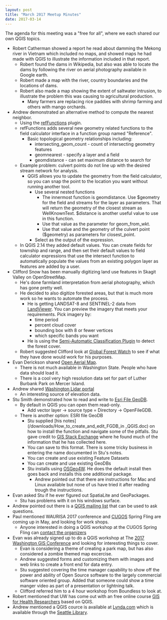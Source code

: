 ```yaml
---
layout: post
title: "March 2017 Meetup Minutes"
date: 2017-03-14
---
```

The agenda for this meeting was a "free for all", where we each shared our own QGIS topics. 

* Robert Catherman showed a report he read about damming the Mekong river in Vietnam which included no maps, and showed maps he had made with QGIS to illustrate the information included in that report.
    * Robert found the dams in Wikipedia, but also was able to locate the dams by following the river on aerial photography available in Google earth.
    * Robert made a map with the river, country boundaries and the locations of dams.
    * Robert also made a map showing the extent of saltwater intrusion, to illustrate the problem this was causing to agricultural production.
        * Many farmers are replacing rice paddies with shrimp farming and others with mango orchards.
* Andrew demonstrated an alternative method to compute the nearest neighbor.
    * Using the [refFunctions](https://plugins.qgis.org/plugins/refFunctions/) plugin.
    * refFunctions adds several new geometry related functions to the field calculator interface in a function group named "Reference".
        * Basic topological geometry relationships including:
            * intersecting_geom_count - count of intersecting geometry features
            * geomnearest - specify a layer and a field
            * geomdistance - can set maximum distance to search for
    * Example problem: culvert points do not line up with the desired stream network for analysis.
        * QGIS allows you to update the geometry from the field calculator, so you can snap the point to the location you want without running another tool.
            * Use several nested functions
                * The innermost function is geomdistance. Use $geometry for the field and streams for the layer as parameters. That will return the geometry of the closest stream as WellKnownText. $distance is another useful value to use in this function.
                * Use that value as the parameter for geom_from_wkt.
                * Use that value and the geometry of the culvert point ($geometry) as parameters for closest_point. 
            * Select <geometry> as the output of the expression.
    * In QGIS 2.14 they added default values. You can create fields for township and range, and then set their default values to field calculator expressions that use the intersect function to automatically populate the values from an existing polygon layer as features are added by a user.
* Clifford Snow has been manually digitizing land use features in Skagit Valley on OpenStreetMap.
    * He's done farmland interpretation from aerial photography, which has gone pretty well.
    * He decided to also digitize forested areas, but that is much more work so he wants to automate the process.
        * He is getting LANDSAT-8 and SENTINEL-2 data from [LandViewer](https://lv.eosda.com/). You can preview the imagery that meets your requirements. Pick imagery by:
            * time period
            * percent cloud cover
            * bounding box with 8 or fewer vertices
            * which specific bands you want
        * He is using the [Semi-Automatic Classification Plugin](https://fromgistors.blogspot.com/p/semi-automatic-classification-plugin.html) to detect the forest cover.
    * Robert suggested Clifford look at [Global Forest Watch](http://www.globalforestwatch.org/) to see if what they have done would work for his purposes.
* Evan Derickson shared [Open Aerial Map](https://openaerialmap.org/).
    * There is not much available in Washington State. People who have data should load it.
    * There is a cool very high resolution data set for part of Luther Burbank Park on Mercer Island.
* Andrew shared [Washington Lidar portal](http://lidarportal.dnr.wa.gov/)
    * An interesting source of elevation data.
* Stu Smith demonstrated how to read and write to [Esri File GeoDB](http://desktop.arcgis.com/en/arcmap/10.3/manage-data/administer-file-gdbs/file-geodatabases.htm).
    * By default in QGIS you can open them read-only.
        * Add vector layer -> source type = Directory -> OpenFileGDB.
    * There is another option: ESRI file GeoDB
        * Stu supplied [his notes](/downloads/How_to_create_and_edit_FGDB_in _QGIS.doc) on how to install the function and navigate some of the pitfalls. Stu gave credit to [GIS Stack Exchange](https://gis.stackexchange.com/) where he found much of the information that he has collected here.
        * You can save to this format. There is some tricky business in entering the name documented in Stu's notes.
        * You can create and use existing Feature Datasets
        * You can create and use existing GeoDBs
        * Stu installs using [OSGeo4W](https://trac.osgeo.org/osgeo4w/). He does the default install then goes back and installs this one additional package.
            * Andrew pointed out that there are instructions for Mac and Linux available but none of us have tried it after reading trough the instructions.
* Evan asked Stu if he ever figured out SpatiaLite and GeoPackages.
    * Stu has problems with it on his windows surface.
* Andrew pointed out there is a [QGIS mailing list](https://www.qgis.org/en/site/getinvolved/mailinglists.html) that can be used to ask questions.
* Paul mentioned WAURISA 2017 conference and [CUGOS](http://cugos.org/) Spring Fling are coming up in May, and looking for work shops.
    * Anyone interested in doing a QGIS workshop at the CUGOS Spring Fling can [contact the organizers](mailto:hello@cugos.org)
* Evan was already signed up to do a QGIS workshop at The [2017 Washington GIS Conference](http://www.waurisa.org/conferences/2017_Conference_Index.php) and looking for interesting things to cover.
    * Evan is considering a theme of creating a park map, but has also considered a zombie themed map excercise.
    * Andrew suggested forms and customizing them with images and web links to create a front end for data entry.
    * Stu suggested covering the time manager capability to show off the power and ability of Open Source software to the largely commercial software oriented group. Added that someone could show a time manger video as part of a presentation or lightning talk.
    * Clifford referred him to a 4 hour workshop from Boundless to look at.
* Robert mentioned that UW has come out with an free online course [GIS for Health Researchers](http://us8.campaign-archive2.com/?u=e682402ff461b79bf8c2d128e&id=b7cdc621c9) based on QGIS. 
* Andrew mentioned a QGIS cource is available at [Lynda.com](https://www.lynda.com/) which is available through the [Seattle Library](https://www.spl.org/about-the-library/library-news-releases/lyndacom-319).